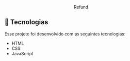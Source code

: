 <p align="center">
Refund
</p>

## 🚀 Tecnologias

Esse projeto foi desenvolvido com as seguintes tecnologias:

- HTML
- CSS
- JavaScript

